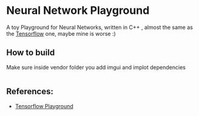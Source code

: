 # Neural Network Playground

A toy Playground for Neural Networks, written in C++ , almost the same as the [Tensorflow](https://github.com/tensorflow/playground) one, maybe mine is worse :)

## How to build

Make sure inside vendor folder you add
imgui and implot dependencies

```bash
```


## References:

- [Tensorflow Playground](https://github.com/tensorflow/playground)

